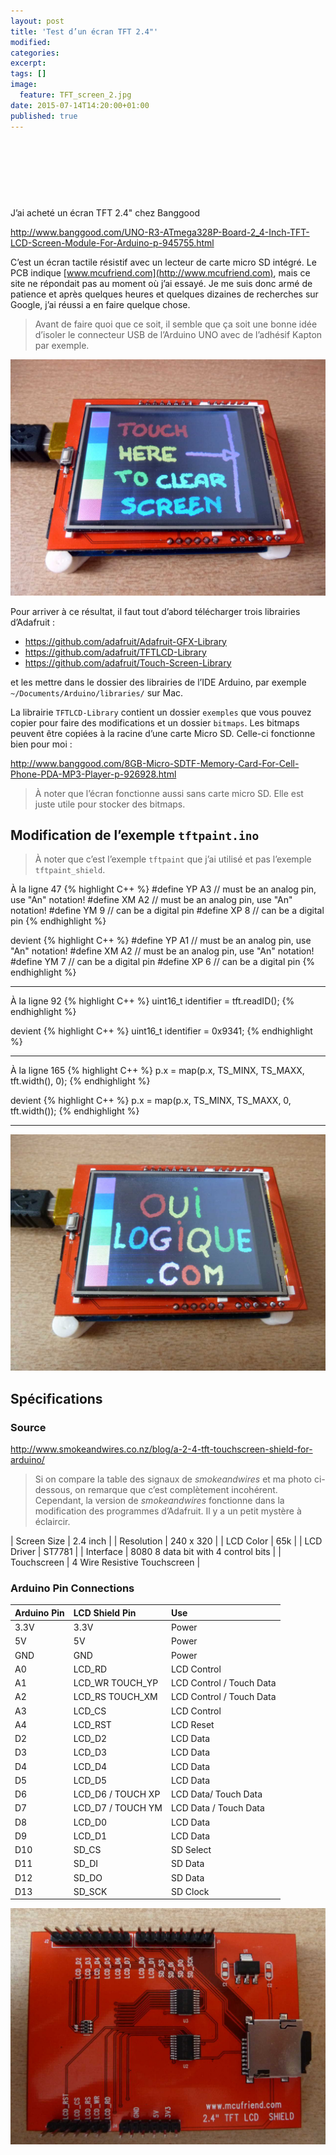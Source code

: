 ```yaml
---
layout: post
title: 'Test d’un écran TFT 2.4"'
modified:
categories:
excerpt:
tags: []
image:
  feature: TFT_screen_2.jpg
date: 2015-07-14T14:20:00+01:00
published: true
---
```



<script async src="//pagead2.googlesyndication.com/pagead/js/adsbygoogle.js"></script>
<!-- ouilogique_1 -->
<ins class="adsbygoogle"
     style="display:inline-block;width:728px;height:90px"
     data-ad-client="ca-pub-5638118185206577"
     data-ad-slot="5843164030"></ins>
<script>
(adsbygoogle = window.adsbygoogle || []).push({});
</script>


J’ai acheté un écran TFT 2.4" chez Banggood

<http://www.banggood.com/UNO-R3-ATmega328P-Board-2_4-Inch-TFT-LCD-Screen-Module-For-Arduino-p-945755.html>

C’est un écran tactile résistif avec un lecteur de carte micro SD intégré. Le PCB indique [www.mcufriend.com](http://www.mcufriend.com), mais ce site ne répondait pas au moment où j’ai essayé. Je me suis donc armé de patience et après quelques heures et quelques dizaines de recherches sur Google, j’ai réussi a en faire quelque chose.

> Avant de faire quoi que ce soit, il semble que ça soit une bonne idée d’isoler le connecteur USB de l’Arduino UNO avec de l’adhésif Kapton par exemple.

![](/files/2015-08-14-2-4-in_TFT_Touch_screen/2-4-in_TFT_Touch_screen_front.jpg)

Pour arriver à ce résultat, il faut tout d’abord télécharger trois librairies d’Adafruit :

- <https://github.com/adafruit/Adafruit-GFX-Library>
- <https://github.com/adafruit/TFTLCD-Library>
- <https://github.com/adafruit/Touch-Screen-Library>

et les mettre dans le dossier des librairies de l’IDE Arduino, par exemple `~/Documents/Arduino/libraries/` sur Mac.

La librairie `TFTLCD-Library` contient un dossier `exemples` que vous pouvez copier pour faire des modifications et un dossier `bitmaps`. Les bitmaps peuvent être copiées à la racine d’une carte Micro SD. Celle-ci fonctionne bien pour moi :

<http://www.banggood.com/8GB-Micro-SDTF-Memory-Card-For-Cell-Phone-PDA-MP3-Player-p-926928.html>

> À noter que l’écran fonctionne aussi sans carte micro SD. Elle est juste utile pour stocker des bitmaps.



## Modification de l’exemple `tftpaint.ino`

> À noter que c’est l’exemple `tftpaint` que j’ai utilisé et pas l’exemple `tftpaint_shield`.

À la ligne 47
{% highlight C++ %}
#define YP A3  // must be an analog pin, use "An" notation!
#define XM A2  // must be an analog pin, use "An" notation!
#define YM 9   // can be a digital pin
#define XP 8   // can be a digital pin
{% endhighlight %}

devient
{% highlight C++ %}
#define YP A1  // must be an analog pin, use "An" notation!
#define XM A2  // must be an analog pin, use "An" notation!
#define YM 7   // can be a digital pin
#define XP 6   // can be a digital pin
{% endhighlight %}

---

À la ligne 92
{% highlight C++ %}
uint16_t identifier = tft.readID();
{% endhighlight %}

devient
{% highlight C++ %}
uint16_t identifier = 0x9341;
{% endhighlight %}

---

À la ligne 165
{% highlight C++ %}
p.x = map(p.x, TS_MINX, TS_MAXX, tft.width(), 0);
{% endhighlight %}

devient
{% highlight C++ %}
p.x = map(p.x, TS_MINX, TS_MAXX, 0, tft.width());
{% endhighlight %}

---



![](/files/2015-08-14-2-4-in_TFT_Touch_screen/2-4-in_TFT_Touch_screen_ouilogique_com.jpg)



## Spécifications

### Source

<http://www.smokeandwires.co.nz/blog/a-2-4-tft-touchscreen-shield-for-arduino/>

> Si on compare la table des signaux de *smokeandwires* et ma photo ci-dessous, on remarque que c’est complètement incohérent. Cependant, la version de *smokeandwires* fonctionne dans la modification des programmes d’Adafruit. Il y a un petit mystère à éclaircir.



| Screen Size | 2.4 inch                            |
| Resolution  | 240 x 320                           |
| LCD Color   | 65k                                 |
| LCD Driver  | ST7781                              |
| Interface   | 8080 8 data bit with 4 control bits |
| Touchscreen | 4 Wire Resistive Touchscreen        |


### Arduino Pin Connections

| Arduino Pin | LCD Shield Pin    | Use                      |
| :--         | :--               | :--                      |
| 3.3V        | 3.3V              | Power                    |
| 5V          | 5V                | Power                    |
| GND         | GND               | Power                    |
| A0          | LCD_RD            | LCD Control              |
| A1          | LCD_WR  TOUCH_YP  | LCD Control / Touch Data |
| A2          | LCD_RS  TOUCH_XM  | LCD Control / Touch Data |
| A3          | LCD_CS            | LCD Control              |
| A4          | LCD_RST           | LCD Reset                |
| D2          | LCD_D2            | LCD Data                 |
| D3          | LCD_D3            | LCD Data                 |
| D4          | LCD_D4            | LCD Data                 |
| D5          | LCD_D5            | LCD Data                 |
| D6          | LCD_D6 / TOUCH XP | LCD Data/ Touch Data     |
| D7          | LCD_D7 / TOUCH YM | LCD Data / Touch Data    |
| D8          | LCD_D0            | LCD Data                 |
| D9          | LCD_D1            | LCD Data                 |
| D10         | SD_CS             | SD Select                |
| D11         | SD_DI             | SD Data                  |
| D12         | SD_DO             | SD Data                  |
| D13         | SD_SCK            | SD Clock                 |



![](/files/2015-08-14-2-4-in_TFT_Touch_screen/2-4-in_TFT_Touch_screen_back.jpg)


